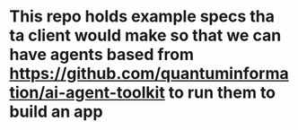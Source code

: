 # This repo holds example specs tha ta client would make so that we can have agents based from https://github.com/quantuminformation/ai-agent-toolkit to run them to build an app